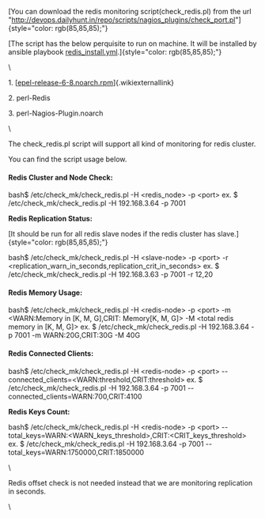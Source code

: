 [You can download the redis monitoring script(check_redis.pl) from the
url
\"<http://devops.dailyhunt.in/repo/scripts/nagios_plugins/check_port.pl>\"]{style="color: rgb(85,85,85);"}

[The script has the below perquisite to run on machine. It will be
installed by ansible playbook
[redis_install.yml](http://devops.dailyhunt.in/gitlist/index.php/dh-sysadmin.git/blob/master/Ansible/playbooks/roles/redis_install/tasks/main.yml).]{style="color: rgb(85,85,85);"}

\

1. [[epel-release-6-8.noarch.rpm](http://devops.dailyhunt.in/repo/rpms/centos-6.8/epel-release-6-8.noarch.rpm)]{.wikiexternallink}

2\. perl-Redis

3\. perl-Nagios-Plugin.noarch

\

The check_redis.pl script will support all kind of monitoring for redis
cluster.

You can find the script usage below. 

#### **Redis Cluster and Node Check:**

bash\$ /etc/check_mk/check_redis.pl -H \<redis_node\> -p \<port\> ex. \$
/etc/check_mk/check_redis.pl -H 192.168.3.64 -p 7001

**Redis Replication Status:**

[It should be run for all redis slave nodes if the redis cluster has
slave.]{style="color: rgb(85,85,85);"}

bash\$ /etc/check_mk/check_redis.pl -H \<slave-node\> -p \<port\> -r
\<replication_warn_in_seconds,replication_crit_in_seconds\> ex. \$
/etc/check_mk/check_redis.pl -H 192.168.3.63 -p 7001 -r 12,20

#### **Redis Memory Usage:**

bash\$ /etc/check_mk/check_redis.pl -H \<redis-node\> -p \<port\> -m
\<WARN:Memory in \[K, M, G\],CRIT: Memory\[K, M, G\]\> -M \<total redis
memory in \[K, M, G\]\> ex. \$ /etc/check_mk/check_redis.pl -H
192.168.3.64 -p 7001 -m WARN:20G,CRIT:30G -M 40G

#### **Redis Connected Clients:**

bash\$ /etc/check_mk/check_redis.pl -H \<redis-node\> -p \<port\>
\--connected_clients=\<WARN:threshold,CRIT:threshold\> ex. \$
/etc/check_mk/check_redis.pl -H 192.168.3.64 -p 7001
\--connected_clients=WARN:700,CRIT:4100

**Redis Keys Count:**

bash\$ /etc/check_mk/check_redis.pl -H \<redis-node\> -p \<port\>
\--total_keys=WARN:\<WARN_keys_threshold\>,CRIT:\<CRIT_keys_threshold\>
ex. \$ /etc/check_mk/check_redis.pl -H 192.168.3.64 -p 7001
\--total_keys=WARN:1750000,CRIT:1850000

\

Redis offset check is not needed instead that we are monitoring
replication in seconds.

\
